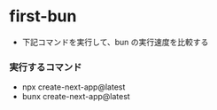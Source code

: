 # first-bun

- 下記コマンドを実行して、bun の実行速度を比較する

### 実行するコマンド

- npx create-next-app@latest
- bunx create-next-app@latest
